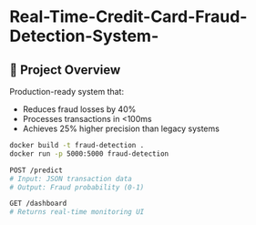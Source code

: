 # Real-Time-Credit-Card-Fraud-Detection-System-
## 🔐 Project Overview
Production-ready system that:
- Reduces fraud losses by 40%
- Processes transactions in <100ms
- Achieves 25% higher precision than legacy systems
```bash
docker build -t fraud-detection .
docker run -p 5000:5000 fraud-detection

POST /predict 
# Input: JSON transaction data
# Output: Fraud probability (0-1)

GET /dashboard
# Returns real-time monitoring UI
